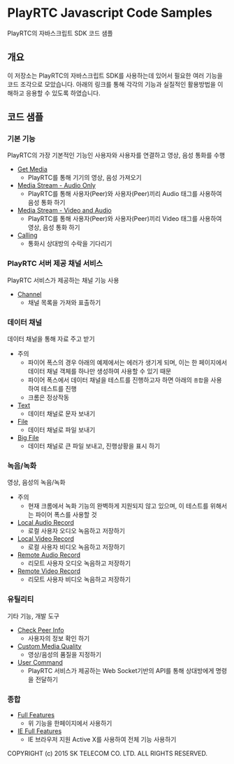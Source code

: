 # PlayRTC Javascript Code Samples
PlayRTC의 자바스크립트 SDK 코드 샘플


## 개요
이 저장소는 PlayRTC의 자바스크립트 SDK를 사용하는데 있어서 필요한 여러 기능을 코드 조각으로 모았습니다.
아래의 링크를 통해 각각의 기능과 실질적인 활용방법을 이해하고 응용할 수 있도록 하였습니다.


## 코드 샘플
### 기본 기능
PlayRTC의 가장 기본적인 기능인 사용자와 사용자를 연결하고 영상, 음성 통화를 수행

- [Get Media](http://playrtc.github.io/PlayRTC-Javascript-Code-Samples/basic/get-media.html)
  - PlayRTC를 통해 기기의 영상, 음성 가져오기
- [Media Stream - Audio Only](http://playrtc.github.io/PlayRTC-Javascript-Code-Samples/basic/mediastream-audio.html)
  - PlayRTC를 통해 사용자(Peer)와 사용자(Peer)끼리 Audio 태그를 사용하여 음성 통화 하기
- [Media Stream - Video and Audio](http://playrtc.github.io/PlayRTC-Javascript-Code-Samples/basic/mediastream-video.html)
  - PlayRTC를 통해 사용자(Peer)와 사용자(Peer)끼리 Video 태그를 사용하여 영상, 음성 통화 하기
- [Calling](http://playrtc.github.io/PlayRTC-Javascript-Code-Samples/basic/calling.html)
  - 통화시 상대방의 수락을 기다리기


### PlayRTC 서버 제공 채널 서비스
PlayRTC 서비스가 제공하는 채널 기능 사용

- [Channel](http://playrtc.github.io/PlayRTC-Javascript-Code-Samples/playrtc-channel-service/channel-list.html)
  - 채널 목록을 가져와 표출하기


### 데이터 채널
데이터 채널을 통해 자료 주고 받기

- 주의
  - 파이어 폭스의 경우 아래의 예제에서는 에러가 생기게 되며, 이는 한 페이지에서 데이터 채널 객체를 하나만 생성하여 사용할 수 있기 때문
  - 파이어 폭스에서 데이터 채널을 테스트를 진행하고자 하면 아래의 `종합`을 사용하여 테스트를 진행
  - 크롬은 정상작동
- [Text](http://playrtc.github.io/PlayRTC-Javascript-Code-Samples/datachannel/datachannel-text.html)
  - 데이터 채널로 문자 보내기
- [File](http://playrtc.github.io/PlayRTC-Javascript-Code-Samples/datachannel/datachannel-file.html)
  - 데이터 채널로 파일 보내기
- [Big File](http://playrtc.github.io/PlayRTC-Javascript-Code-Samples/datachannel/datachannel-big-file.html)
  - 데이터 채널로 큰 파일 보내고, 진행상황을 표시 하기


### 녹음/녹화
영상, 음성의 녹음/녹화

- 주의
  - 현재 크롬에서 녹화 기능의 완벽하게 지원되지 않고 있으며, 이 테스트를 위해서는 파이어 폭스를 사용할 것
- [Local Audio Record](http://playrtc.github.io/PlayRTC-Javascript-Code-Samples/record/local-audio-record.html)
  - 로컬 사용자 오디오 녹음하고 저장하기
- [Local Video Record](http://playrtc.github.io/PlayRTC-Javascript-Code-Samples/record/local-video-record.html)
  - 로컬 사용자 비디오 녹음하고 저장하기
- [Remote Audio Record](http://playrtc.github.io/PlayRTC-Javascript-Code-Samples/record/remote-audio-record.html)
  - 리모트 사용자 오디오 녹음하고 저장하기
- [Remote Video Record](http://playrtc.github.io/PlayRTC-Javascript-Code-Samples/record/remote-video-record.html)
  - 리모트 사용자 비디오 녹음하고 저장하기


### 유틸리티
기타 기능, 개발 도구

- [Check Peer Info](http://playrtc.github.io/PlayRTC-Javascript-Code-Samples/utility/check-peer-info.html)
  - 사용자의 정보 확인 하기
- [Custom Media Quality](http://playrtc.github.io/PlayRTC-Javascript-Code-Samples/utility/custom-media-quality.html)
  - 영상/음성의 품질을 지정하기
- [User Command](http://playrtc.github.io/PlayRTC-Javascript-Code-Samples/utility/userCommand.html)
  - PlayRTC 서비스가 제공하는 Web Socket기반의 API를 통해 상대방에게 명령을 전달하기


### 종합
- [Full Features](http://playrtc.github.io/PlayRTC-Javascript-Code-Samples/full-features/full-features.html)
  - 위 기능을 한페이지에서 사용하기
- [IE Full Features](http://playrtc.github.io/PlayRTC-Javascript-Code-Samples/full-features/full-features-ie.html)
  - IE 브라우저 지원 Active X를 사용하여 전체 기능 사용하기

COPYRIGHT (c) 2015 SK TELECOM CO. LTD. ALL RIGHTS RESERVED.
